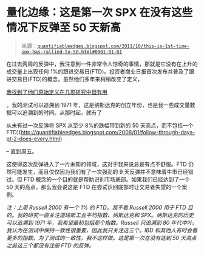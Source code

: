 <!--yml

类别：未分类

日期：2024-05-18 08:54:55

-->

# 量化边缘：这是第一次 SPX 在没有这些情况下反弹至 50 天新高

> 来源：[`quantifiableedges.blogspot.com/2011/10/this-is-1st-time-spx-has-rallied-to-50.html#0001-01-01`](http://quantifiableedges.blogspot.com/2011/10/this-is-1st-time-spx-has-rallied-to-50.html#0001-01-01)

在过去两周的反弹中，我注意到一件非常令人惊奇的事情，那就是它没有在上升的成交量上出现任何 1%的跟进交易日(FTD)。投资者商业日报首次发布并普及了跟进交易日(FTD)的概念。虽然他们多年来稍稍改变了定义，

[我找到了他们原始定义在几项研究中很有用](http://quantifiableedges.blogspot.com/search/label/IBD%20Follow%20Through%20Day)

。我的测试可以追溯到 1971 年，这是纳斯达克的创立年份，也是我一些成交量数据可以追溯到的时间。从那时起，就有了

从未有过一次反弹将 SPX 从至少 8%的跌幅带到新的 50 天高点，而不包括一个 FTD](http://quantifiableedges.blogspot.com/2008/01/follow-through-days-pt-2-does-every.html)

– 直到周五。

这使得这次反弹进入了一片未知的领域，这对于我来说总是有点不舒服。FTD 仍然可能发生，而且仅仅因为我们有了一次强劲的 9 天反弹并不意味着牛市已经错过。但 FTD 概念的一个目的就是帮助识别市场底部。如果我们已经达到了一个 50 天的高点，那么我会说这是 FTD 在尝试识别底部时让交易者失望的一个案例。

*注：上周 Russell 2000 有一个 1% 的 FTD。我不看 Russell 2000 用于 FTD 目的。我的研究一直关注道琼斯工业平均指数、纳斯达克和 SPX。纳斯达克的历史可以追溯到 1971 年，我希望最初包括那个指数。Russell 只追溯到 80 年代中叶。我认为在测试中保持一致性很重要，因此我只关注这三个。IBD 和其他人有时会看更多的指数。为了测试的一致性，我不这样做。这是第一次在没有达到 50 天高点之前这三个都没有注册 FTD 的反弹。*
